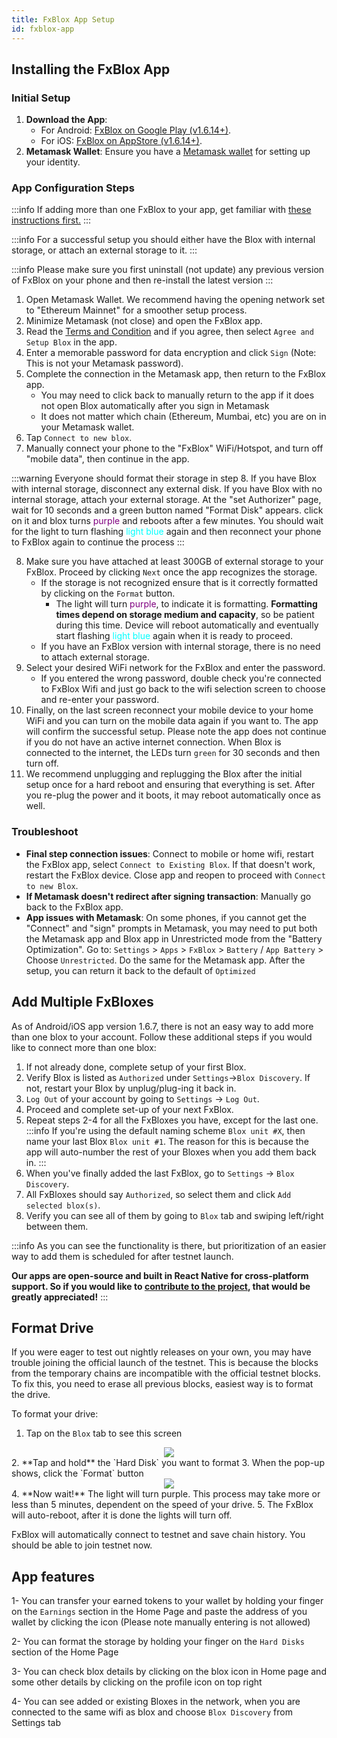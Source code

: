 ```yaml
---
title: FxBlox App Setup
id: fxblox-app
---
```


## Installing the FxBlox App

### Initial Setup

1. **Download the App**: 
   - For Android: [FxBlox on Google Play (v1.6.14+)](https://play.google.com/store/apps/details?id=land.fx.blox).
   - For iOS: [FxBlox on AppStore (v1.6.14+)](https://apps.apple.com/ca/app/fxblox/id6444862171).
2. **Metamask Wallet**: Ensure you have a [Metamask wallet](https://play.google.com/store/apps/details?id=io.metamask) for setting up your identity.

### App Configuration Steps
:::info 
If adding more than one FxBlox to your app, get familiar with [these instructions first.](#add-multiple-fxbloxs)
:::

:::info 
For a successful setup you should either have the Blox with internal storage, or attach an external storage to it.
::: 

:::info 
Please make sure you first uninstall (not update) any previous version of FxBlox on your phone and then re-install the latest version
::: 

1. Open Metamask Wallet. We recommend having the opening network set to "Ethereum Mainnet" for a smoother setup process.
2. Minimize Metamask (not close) and open the FxBlox app.
3. Read the [Terms and Condition](https://fx.land/terms) and if you agree, then select `Agree and Setup Blox` in the app.
4. Enter a memorable password for data encryption and click `Sign` (Note: This is not your Metamask password).
5. Complete the connection in the Metamask app, then return to the FxBlox app.
   - You may need to click back to manually return to the app if it does not open Blox automatically after you sign in Metamask
   - It does not matter which chain (Ethereum, Mumbai, etc) you are on in your Metamask wallet.
6. Tap `Connect to new blox`.
7. Manually connect your phone to the "FxBlox" WiFi/Hotspot, and turn off "mobile data", then continue in the app.
   
:::warning 
Everyone should format their storage in step 8. If you have Blox with internal storage, disconnect any external disk. If you have Blox with no internal storage, attach your external storage. At the "set Authorizer" page, wait for 10 seconds and a green button named "Format Disk" appears. click on it and blox turns <font color="purple"> purple</font> and reboots after a few minutes. You should wait for the light to turn flashing <font color="cyan"> light blue</font> again and then reconnect your phone to FxBlox again to continue the process
:::

8. Make sure you have attached at least 300GB of external storage to your FxBlox. Proceed by clicking `Next` once the app recognizes the storage.
   - If the storage is not recognized ensure that is it correctly formatted by clicking on the `Format` button.
      - The light will turn <font color="purple"> purple</font>, to indicate it is formatting. **Formatting times depend on storage medium and capacity**, so be patient during this time. Device will reboot automatically and eventually start flashing <font color="cyan"> light blue</font> again when it is ready to proceed.
   - If you have an FxBlox version with internal storage, there is no need to attach external storage.
9. Select your desired WiFi network for the FxBlox and enter the password.
   - If you entered the wrong password, double check you're connected to FxBlox Wifi and just go back to the wifi selection screen to choose and re-enter your password.
10. Finally, on the last screen reconnect your mobile device to your home WiFi and you can turn on the mobile data again if you want to. The app will confirm the successful setup. Please note the app does not continue if you do not have an active internet connection. When Blox is connected to the internet, the LEDs turn `green` for 30 seconds and then turn off.
11. We recommend unplugging and replugging the Blox after the initial setup once for a hard reboot and ensuring that everything is set. After you re-plug the power and it boots, it may reboot automatically once as well.

### Troubleshoot

- **Final step connection issues**: Connect to mobile or home wifi, restart the FxBlox app, select `Connect to Existing Blox`. If that doesn't work, restart the FxBlox device. Close app and reopen to proceed with `Connect to new Blox`.
- **If Metamask doesn't redirect after signing transaction**: Manually go back to the FxBlox app.
- **App issues with Metamask**: On some phones, if you cannot get the "Connect" and "sign" prompts in Metamask, you may need to put both the Metamask app and Blox app in Unrestricted mode from the "Battery Optimization". Go to: `Settings` > `Apps` > `FxBlox` > `Battery` / `App Battery` > Choose `Unrestricted`. Do the same for the Metamask app. After the setup, you can return it back to the default of `Optimized`

## Add Multiple FxBloxes

As of Android/iOS app version 1.6.7, there is not an easy way to add more than one blox to your account. Follow these additional steps if you would like to connect more than one blox:

1. If not already done, complete setup of your first Blox.
2. Verify Blox is listed as `Authorized` under `Settings`->`Blox Discovery`. If not, restart your Blox by unplug/plug-ing it back in.
3. `Log Out` of your account by going to `Settings` -> `Log Out`.
4. Proceed and complete set-up of your next FxBlox.
5. Repeat steps 2-4 for all the FxBloxes you have, except for the last one.
:::info
If you're using the default naming scheme `Blox unit #X`, then name your last Blox `Blox unit #1`. The reason for this is because the app will auto-number the rest of your Bloxes when you add them back in.
:::
6. When you've finally added the last FxBlox, go to `Settings` -> `Blox Discovery`.
7. All FxBloxes should say `Authorized`, so select them and click `Add selected blox(s)`.
8. Verify you can see all of them by going to `Blox` tab and swiping left/right between them.

:::info 
As you can see the functionality is there, but prioritization of an easier way to add them is scheduled for after testnet launch.

**Our apps are open-source and built in React Native for cross-platform support. So if you would like to [contribute to the project](https://github.com/functionland/fx-components), that would be greatly appreciated!**
:::

## Format Drive

If you were eager to test out nightly releases on your own, you may have trouble joining the official launch of the testnet. This is because the blocks from the temporary chains are incompatible with the official testnet blocks. To fix this, you need to erase all previous blocks, easiest way is to format the drive.

To format your drive: 
1. Tap on the `Blox` tab to see this screen
<center>
   <img src="/img/fxyard-network/blox-page.png" style={{width: 450}}/>
</center>
2. **Tap and hold** the `Hard Disk` you want to format
3. When the pop-up shows, click the `Format` button
<center>
   <img src="/img/fxyard-network/format-button.png" style={{width: 400}}/>
</center>
4. **Now wait!** The light will turn purple. This process may take more or less than 5 minutes, dependent on the speed of your drive.
5. The FxBlox will auto-reboot, after it is done the lights will turn off.

FxBlox will automatically connect to testnet and save chain history. You should be able to join testnet now.

## App features

1- You can transfer your earned tokens to your wallet by holding your finger on the `Earnings` section in the Home Page and paste the address of you wallet by clicking the icon (Please note manually entering is not allowed)

2- You can format the storage by holding your finger on the `Hard Disks` section of the Home Page

3- You can check blox details by clicking on the blox icon in Home page and some other details by clicking on the profile icon on top right

4- You can see added or existing Bloxes in the network, when you are connected to the same wifi as blox and choose `Blox Discovery` from Settings tab
